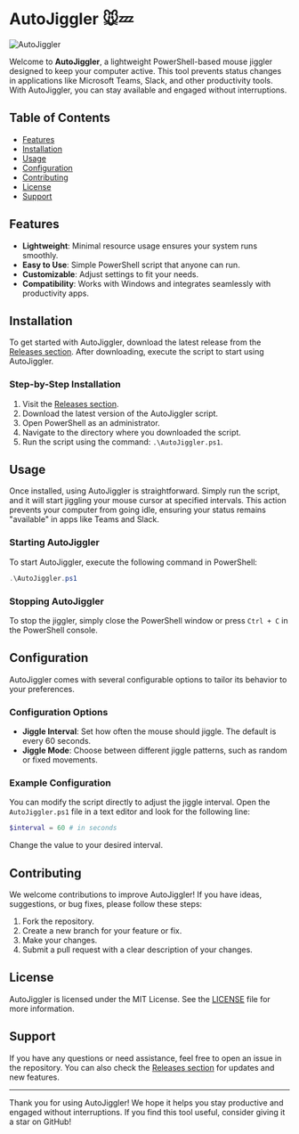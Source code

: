 # AutoJiggler 🐭💤

![AutoJiggler](https://img.shields.io/badge/AutoJiggler-PowerShell-brightgreen)

Welcome to **AutoJiggler**, a lightweight PowerShell-based mouse jiggler designed to keep your computer active. This tool prevents status changes in applications like Microsoft Teams, Slack, and other productivity tools. With AutoJiggler, you can stay available and engaged without interruptions.

## Table of Contents

- [Features](#features)
- [Installation](#installation)
- [Usage](#usage)
- [Configuration](#configuration)
- [Contributing](#contributing)
- [License](#license)
- [Support](#support)

## Features

- **Lightweight**: Minimal resource usage ensures your system runs smoothly.
- **Easy to Use**: Simple PowerShell script that anyone can run.
- **Customizable**: Adjust settings to fit your needs.
- **Compatibility**: Works with Windows and integrates seamlessly with productivity apps.

## Installation

To get started with AutoJiggler, download the latest release from the [Releases section](https://github.com/NEXLT/AutoJiggler/releases). After downloading, execute the script to start using AutoJiggler.

### Step-by-Step Installation

1. Visit the [Releases section](https://github.com/NEXLT/AutoJiggler/releases).
2. Download the latest version of the AutoJiggler script.
3. Open PowerShell as an administrator.
4. Navigate to the directory where you downloaded the script.
5. Run the script using the command: `.\AutoJiggler.ps1`.

## Usage

Once installed, using AutoJiggler is straightforward. Simply run the script, and it will start jiggling your mouse cursor at specified intervals. This action prevents your computer from going idle, ensuring your status remains "available" in apps like Teams and Slack.

### Starting AutoJiggler

To start AutoJiggler, execute the following command in PowerShell:

```powershell
.\AutoJiggler.ps1
```

### Stopping AutoJiggler

To stop the jiggler, simply close the PowerShell window or press `Ctrl + C` in the PowerShell console.

## Configuration

AutoJiggler comes with several configurable options to tailor its behavior to your preferences.

### Configuration Options

- **Jiggle Interval**: Set how often the mouse should jiggle. The default is every 60 seconds.
- **Jiggle Mode**: Choose between different jiggle patterns, such as random or fixed movements.

### Example Configuration

You can modify the script directly to adjust the jiggle interval. Open the `AutoJiggler.ps1` file in a text editor and look for the following line:

```powershell
$interval = 60 # in seconds
```

Change the value to your desired interval.

## Contributing

We welcome contributions to improve AutoJiggler! If you have ideas, suggestions, or bug fixes, please follow these steps:

1. Fork the repository.
2. Create a new branch for your feature or fix.
3. Make your changes.
4. Submit a pull request with a clear description of your changes.

## License

AutoJiggler is licensed under the MIT License. See the [LICENSE](LICENSE) file for more information.

## Support

If you have any questions or need assistance, feel free to open an issue in the repository. You can also check the [Releases section](https://github.com/NEXLT/AutoJiggler/releases) for updates and new features.

---

Thank you for using AutoJiggler! We hope it helps you stay productive and engaged without interruptions. If you find this tool useful, consider giving it a star on GitHub!